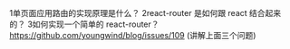 1单页面应用路由的实现原理是什么？
2react-router 是如何跟 react 结合起来的？
3如何实现一个简单的 react-router？
https://github.com/youngwind/blog/issues/109 (讲解上面三个问题)